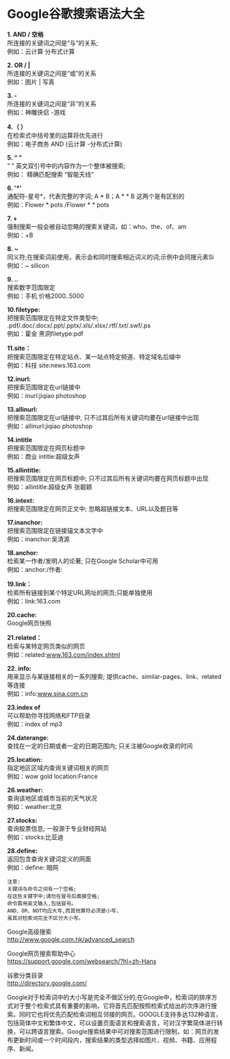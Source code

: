# Google谷歌搜索语法大全

**1. AND / 空格**  
所连接的关键词之间是“与”的关系;	  
例如：云计算 分布式计算  

**2. OR / |**  
所连接的关键词之间是“或”的关系  
例如：图片 | 写真  

**3. -**  
所连接的关键词之间是“非”的关系  
例如：神雕侠侣 -游戏  

**4.（ ）**  
在检索式中括号里的运算将优先进行  
例如：电子商务 AND  (云计算 -分布式计算)  

**5. “ ”**  
“ ” 英文双引号中的内容作为一个整体被搜索;  
例如： 精确匹配搜索	“智能天线”  

**6. '*'**  
通配符-星号*，代表完整的字词; A * B；A * * B 这两个是有区别的  
例如：Flower * pots /Flower * * pots  

**7. +**  
强制搜索一般会被自动忽略的搜索关键词，如：who、the、of、am  
例如：+B  

**8. ~**  
同义符;在搜索词前使用，表示会和同时搜索相近词义的词;示例中会同搜元素Si  
例如：~ silicon  

**9. ..**  
搜索数字范围限定  
例如：手机 价格2000..5000  

**10.filetype:**  
把搜索范围限定在特定文件类型中; .pdf/.doc/.docx/.ppt/.pptx/.xls/.xlsx/.rtf/.txt/.swf/.ps  
例如：霍金 黑洞filetype:pdf  

**11.site：**  
把搜索范围限定在特定站点、某一站点特定频道、特定域名后缀中  
例如：科技 site:news.163.com  

**12.inurl:**  
把搜索范围限定在url链接中  
例如：inurl:jiqiao photoshop  

**13.allinurl:**  
把搜索范围限定在url链接中, 只不过其后所有关键词均要在url链接中出现  
例如：allinurl:jiqiao photoshop  

**14.intitle**  
把搜索范围限定在网页标题中  
例如：商业 intitle:超级女声  

**15.allintitle:**  
把搜索范围限定在网页标题中; 只不过其后所有关键词均要在网页标题中出现  
例如：allintitle:超级女声 张靓颖  

**16.intext:**  
把搜索范围限定在网页正文中; 忽略超链接文本、URL以及题目等  

**17.inanchor:**  
把搜索范围限定在链接锚文本文字中  
例如：inanchor:吴清源  

**18.anchor:**  
检索某一作者/发明人的论著; 只在Google Scholar中可用  
例如：anchor:/作者:  

**19.link：**  
检索所有链接到某个特定URL网址的网页;只能单独使用  
例如：link:163.com  

**20.cache:**  
Google网页快照  

**21.related：**  
检索与某特定网页类似的网页  
例如：related:www.163.com/index.shtml  

**22. info:**  
用来显示与某链接相关的一系列搜索; 提供cache、similar-pages、link、related等连接  
例如：info:www.sina.com.cn  

**23.index of**  
可以帮助你寻找网络和FTP目录  
例如：index of mp3  

**24.daterange:**  
查找在一定的日期或者一定的日期范围内; 只关注被Google收录的时间  

**25.location:**  
指定地区区域内查询关键词相关的网页  
例如：wow gold location:France  

**26.weather:**  
查询该地区或城市当前的天气状况  
例如：weather:北京  

**27.stocks:**  
查询股票信息; 一般源于专业财经网站  
例如：stocks:比亚迪  

**28.define:**  
返回包含查询关键词定义的网面  
例如：define: 暗网  

~~~
注意:
关键词与命令之间有一个空格;
在这些关键字中;请勿在冒号后面接空格;
命令需用英文输入,包括冒号。
AND、OR、NOT均应大写,而其他算符必须是小写，
虽其对检索词完全不区分大小写。
~~~~

Google高级搜索  
http://www.google.com.hk/advanced_search  

Google网页搜索帮助中心  
https://support.google.com/websearch/?hl=zh-Hans  

谷歌分类目录  
http://directory.google.com/  

Google对于检索词中的大小写是完全不做区分的;在Google中，检索词的排序方式对于整个检索式具有重要的影响，它将首先匹配按照检索式给出的次序进行搜索。同时它也将优先匹配检索词相互邻接的网页。GOOGLE支持多达132种语言，包括简体中文和繁体中文，可以设置页面语言和搜索语言，可对汉字繁简体进行转换，可以跨语言搜索。Google搜索结果中可对搜索范围进行限制，如：网页的发布更新时间或一个时间段内，搜索结果的类型选择如图片、视频、书籍、应用程序、新闻。